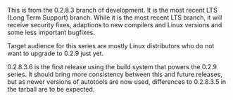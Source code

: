 This is from the 0.2.8.3 branch of development. 
It is the most recent LTS (Long Term Support) branch.
While it is the most recent LTS branch, 
it will receive security fixes, adaptions to new
compilers and Linux versions and some less important bugfixes.

Target audience for this series are mostly Linux distributors who do not want 
to upgrade to 0.2.9 just yet.

0.2.8.3.6 is the first release using the build system that powers the 0.2.9 series. 
It should bring more consistency between this and future releases, 
but as newer versions of autotools are now used, differences to 0.2.8.3.5 in the tarball
are to be expected.

